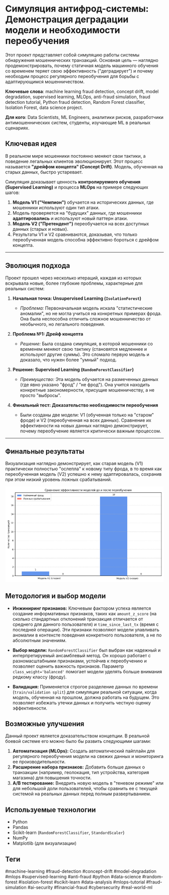 # Симуляция антифрод-системы: Демонстрация деградации модели и необходимости переобучения

Этот проект представляет собой симуляцию работы системы обнаружения мошеннических транзакций. Основная цель — наглядно продемонстрировать, почему статичная модель машинного обучения со временем теряет свою эффективность ("деградирует") и почему необходим процесс регулярного переобучения для борьбы с адаптирующимся мошенничеством.

**Ключевые слова**: machine learning fraud detection, concept drift, model degradation, supervised learning, MLOps, anti-fraud simulation, fraud detection tutorial, Python fraud detection, Random Forest classifier, Isolation Forest, data science project.

**Для кого**: Data Scientists, ML Engineers, аналитики рисков, разработчики антимошеннических систем, студенты, изучающие ML в реальных сценариях.

## Ключевая идея

В реальном мире мошенники постоянно меняют свои тактики, а поведение легальных клиентов эволюционирует. Этот процесс называется **"дрейфом концепта" (Concept Drift)**. Модель, обученная на старых данных, быстро устаревает.

Симуляция доказывает ценность **контролируемого обучения (Supervised Learning)** и процесса **MLOps** на примере следующих шагов:
1.  **Модель V1 ("Чемпион")** обучается на исторических данных, где мошенники используют один тип атаки.
2.  Модель проверяется на "будущих" данных, где мошенники **адаптировались** и используют новый паттерн атаки.
3.  **Модель V2 ("Претендент")** переобучается на всех доступных данных (старых и новых).
4.  Результаты V1 и V2 сравниваются, доказывая, что только переобученная модель способна эффективно бороться с дрейфом концепта.

---

## Эволюция подхода

Проект прошел через несколько итераций, каждая из которых вскрывала новые, более глубокие проблемы, характерные для реальных систем:

1.  **Начальная точка: Unsupervised Learning (`IsolationForest`)**
    *   *Проблема:* Первоначальная модель искала "статистические аномалии", но не могла учиться на конкретных примерах фрода. Она была неспособна отличить сложное мошенничество от необычного, но легального поведения.

2.  **Проблема №1: Дрейф концепта**
    *   *Решение:* Была создана симуляция, в которой мошенники со временем меняют свою тактику (становятся медленнее и используют другие суммы). Это сломало первую модель и доказало, что нужен более "умный" подход.

3.  **Решение: Supervised Learning (`RandomForestClassifier`)**
    *   *Преимущество:* Эта модель обучается на размеченных данных (где явно указано "фрод" / "не фрод"). Она учится находить конкретные закономерности, присущие мошенничеству, а не просто "выбросы".

4.  **Финальный тест: Доказательство необходимости переобучения**
    *   Были созданы две модели: V1 (обученная только на "старом" фроде) и V2 (переобученная на всех данных). Сравнение их эффективности на новых данных наглядно демонстрирует, почему переобучение является критически важным процессом.

---

## Финальные результаты

Визуализация наглядно демонстрирует, как старая модель (V1) практически полностью "ослепла" к новому типу фрода, в то время как переобученная модель (V2) успешно к нему адаптировалась, сохранив при этом низкий уровень ложных срабатываний.

![Сравнение эффективности моделей](model_comparison.png)

## Методология и выбор модели

-   **Инжиниринг признаков:** Ключевым фактором успеха является создание информативных признаков, таких как `amount_z_score` (на сколько стандартных отклонений транзакция отличается от среднего для данного пользователя) и `time_since_last_tx` (время с последней операции). Эти признаки позволяют модели улавливать аномалии в контексте поведения конкретного пользователя, а не по абсолютным значениям.

-   **Выбор модели:** `RandomForestClassifier` был выбран как надежный и интерпретируемый ансамблевый метод. Он хорошо работает с разномасштабными признаками, устойчив к переобучению и позволяет оценить важность признаков. Параметр `class_weight='balanced'` помогает модели уделять больше внимания редкому классу (фроду).

-   **Валидация:** Применяется строгое разделение данных по времени (`train/validation split`) для симуляции реальной ситуации, когда модель, обученная на прошлом, должна работать на будущем. Это позволяет избежать утечки данных и получить честную оценку эффективности.

## Возможные улучшения

Данный проект является доказательством концепции. В реальной боевой системе его можно было бы развить следующими шагами:
1.  **Автоматизация (MLOps):** Создать автоматический пайплайн для регулярного переобучения модели на свежих данных и мониторинга ее производительности.
2.  **Расширение набора признаков:** Добавить больше данных о транзакции (например, геолокация, тип устройства, категория магазина) для повышения точности.
3.  **A/B тестирование:** Внедрить новую модель в "теневом режиме" или для небольшой доли пользователей, чтобы сравнить ее с текущей системой на реальных данных перед полным развертыванием.

## Используемые технологии
- Python
- Pandas
- Scikit-learn (`RandomForestClassifier`, `StandardScaler`)
- NumPy
- Matplotlib (для визуализации)

## Теги
#machine-learning
#fraud-detection
#concept-drift
#model-degradation
#mlops
#supervised-learning
#anti-fraud
#python
#data-science
#random-forest
#isolation-forest
#scikit-learn
#data-analysis
#mlops-tutorial
#fraud-simulation
#ai-security
#financial-fraud
#cybersecurity
#real-world-ml
